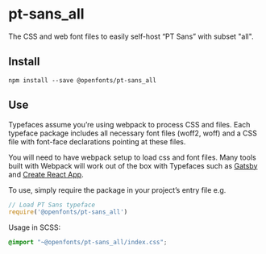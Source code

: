 
# pt-sans_all

The CSS and web font files to easily self-host “PT Sans” with subset "all".

## Install

`npm install --save @openfonts/pt-sans_all`

## Use

Typefaces assume you’re using webpack to process CSS and files. Each typeface
package includes all necessary font files (woff2, woff) and a CSS file with
font-face declarations pointing at these files.

You will need to have webpack setup to load css and font files. Many tools built
with Webpack will work out of the box with Typefaces such as [Gatsby](https://github.com/gatsbyjs/gatsby)
and [Create React App](https://github.com/facebookincubator/create-react-app).

To use, simply require the package in your project’s entry file e.g.

```javascript
// Load PT Sans typeface
require('@openfonts/pt-sans_all')
```

Usage in SCSS:
```scss
@import "~@openfonts/pt-sans_all/index.css";
```
